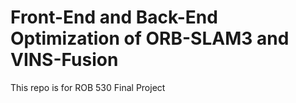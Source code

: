 # Front-End and Back-End Optimization of ORB-SLAM3 and VINS-Fusion
This repo is for ROB 530 Final Project
